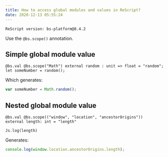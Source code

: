 ```yaml
---
title: How to access global modules and values in ReScript?
date: 2020-12-13 05:55:24
---
```


```
ReScript version: bs-platform@8.4.2
```

Use the `@bs.scope()` annotation.

## Simple global module value

```res
@bs.val @bs.scope("Math") external random : unit => float = "random";
let someNumber = random();
```

Which generates:

```js
var someNumber = Math.random();
```

## Nested global module value

```res
@bs.val @bs.scope(("window", "location", "ancestorOrigins"))
external length: int = "length"

Js.log(length)
```

Generates:

```js
console.log(window.location.ancestorOrigins.length);
```
